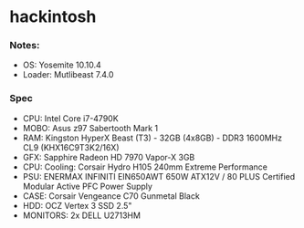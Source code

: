 # hackintosh

### Notes:
 * OS: Yosemite 10.10.4
 * Loader: Mutlibeast 7.4.0

### Spec
 * CPU: Intel Core i7-4790K
 * MOBO: Asus z97 Sabertooth Mark 1
 * RAM: Kingston HyperX Beast (T3) - 32GB (4x8GB) - DDR3 1600MHz CL9 (KHX16C9T3K2/16X)
 * GFX: Sapphire Radeon HD 7970 Vapor-X 3GB
 * CPU: Cooling: Corsair Hydro H105 240mm Extreme Performance
 * PSU: ENERMAX INFINITI EIN650AWT 650W ATX12V / 80 PLUS Certified Modular Active PFC Power Supply
 * CASE: Corsair Vengeance C70 Gunmetal Black
 * HDD: OCZ Vertex 3 SSD 2.5"
 * MONITORS: 2x DELL U2713HM
